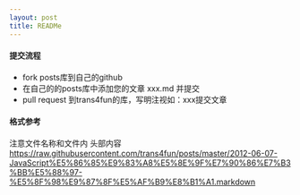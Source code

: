 ```yaml
---
layout: post
title: READMe
---
```


#### 提交流程

* fork posts库到自己的github
* 在自己的的posts库中添加您的文章 xxx.md 并提交
* pull request 到trans4fun的库，写明注视如：xxx提交文章

#### 格式参考
  注意文件名称和文件内 头部内容
https://raw.githubusercontent.com/trans4fun/posts/master/2012-06-07-JavaScript%E5%86%85%E9%83%A8%E5%8E%9F%E7%90%86%E7%B3%BB%E5%88%97-%E5%8F%98%E9%87%8F%E5%AF%B9%E8%B1%A1.markdown


